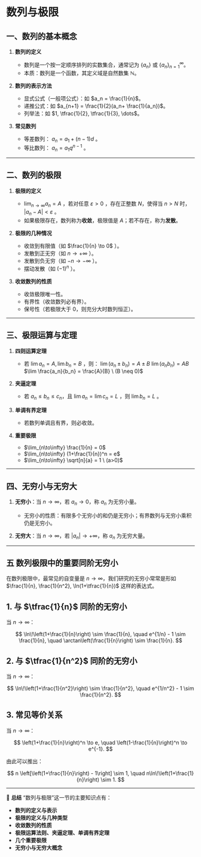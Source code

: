 
# 数列与极限


## 一、数列的基本概念

1. **数列的定义**

   * 数列是一个按一定顺序排列的实数集合，通常记为 $\{a_n\}$ 或 $\{a_n\}_{n=1}^\infty$。
   * 本质：数列是一个函数，其定义域是自然数集 $\mathbb{N}$。

2. **数列的表示方法**

   * 显式公式（一般项公式）：如 $a_n = \frac{1}{n}$。
   * 递推公式：如 $a_{n+1} = \frac{1}{2}(a_n+ \frac{1}{a_n})$。
   * 列举法：如 $1, \tfrac{1}{2}, \tfrac{1}{3}, \dots$。

3. **常见数列**

   * 等差数列： $a_n = a_1 + (n-1)d$ 。
   * 等比数列： $a_n = a_1 q^{n-1}$ 。

---

## 二、数列的极限

1. **极限的定义**

   * $\lim_{n \to \infty} a_n = A$ ，若对任意 $\varepsilon > 0$ ，存在正整数 $N$，使得当 $n > N$ 时， $|a_n - A| < \varepsilon$ 。
   * 如果极限存在，数列称为**收敛**，极限值是 $A$；若不存在，称为**发散**。

2. **极限的几种情况**

   * 收敛到有限值（如 $\frac{1}{n} \to 0$ ）。
   * 发散到正无穷（如 $n \to +\infty$ ）。
   * 发散到负无穷（如 $-n \to -\infty$ ）。
   * 摆动发散（如 $(-1)^n$ ）。

3. **收敛数列的性质**

   * 收敛极限唯一性。
   * 有界性（收敛数列必有界）。
   * 保号性（若极限大于 0，则充分大时数列恒正）。

---

## 三、极限运算与定理

1. **四则运算定理**

   * 若 $\lim a_n = A, \lim b_n = B$ ，则：
     $\lim (a_n \pm b_n) = A \pm B$
     $\lim (a_n b_n) = AB$
     $\lim \frac{a_n}{b_n} = \frac{A}{B} \ (B \neq 0)$

2. **夹逼定理**

   * 若 $a_n \leq b_n \leq c_n$，且 $\lim a_n = \lim c_n = L$ ，则 $\lim b_n = L$ 。

3. **单调有界定理**

   * 若数列单调且有界，则必收敛。

4. **重要极限**

   * $\lim_{n\to\infty} \frac{1}{n} = 0$
   * $\lim_{n\to\infty} (1+\frac{1}{n})^n = e$
   * $\lim_{n\to\infty} \sqrt[n]{a} = 1 \ (a>0)$

---

## 四、无穷小与无穷大

1. **无穷小**：当 $n \to \infty$，若 $a_n \to 0$，称 $a_n$ 为无穷小量。

   * 无穷小的性质：有限多个无穷小的和仍是无穷小；有界数列与无穷小乘积仍是无穷小。

2. **无穷大**：当 $n \to \infty$，若 $|a_n| \to +\infty$，称 $a_n$ 为无穷大量。

---

## 五 数列极限中的重要同阶无穷小

在数列极限中，最常见的自变量是 $n \to \infty$，我们研究的无穷小常常是形如 $\frac{1}{n}, \frac{1}{n^2}, \ln(1+\tfrac{1}{n})$ 这样的表达式。


## **1. 与 $\tfrac{1}{n}$ 同阶的无穷小**

当 $n \to \infty$：

$$
\ln\!\left(1+\frac{1}{n}\right) \sim \frac{1}{n}, 
\quad e^{1/n} - 1 \sim \frac{1}{n}, 
\quad \arctan\left(\frac{1}{n}\right) \sim \frac{1}{n}.
$$



## **2. 与 $\tfrac{1}{n^2}$ 同阶的无穷小**

当 $n \to \infty$：

$$
\ln\!\left(1+\frac{1}{n^2}\right) \sim \frac{1}{n^2}, 
\quad e^{1/n^2} - 1 \sim \frac{1}{n^2}.
$$




## **3. 常见等价关系**

当 $n \to \infty$：

$$
\left(1+\frac{1}{n}\right)^n \to e, 
\quad \left(1-\frac{1}{n}\right)^n \to e^{-1}.
$$

由此可以推出：

$$
n \left[\left(1+\frac{1}{n}\right) - 1\right] \sim 1, 
\quad n\ln\!\left(1+\frac{1}{n}\right) \sim 1.
$$


---





📌 **总结**
“数列与极限”这一节的主要知识点有：

* **数列的定义与表示**
* **极限的定义与几种类型**
* **收敛数列的性质**
* **极限运算法则、夹逼定理、单调有界定理**
* **几个重要极限**
* **无穷小与无穷大概念**



